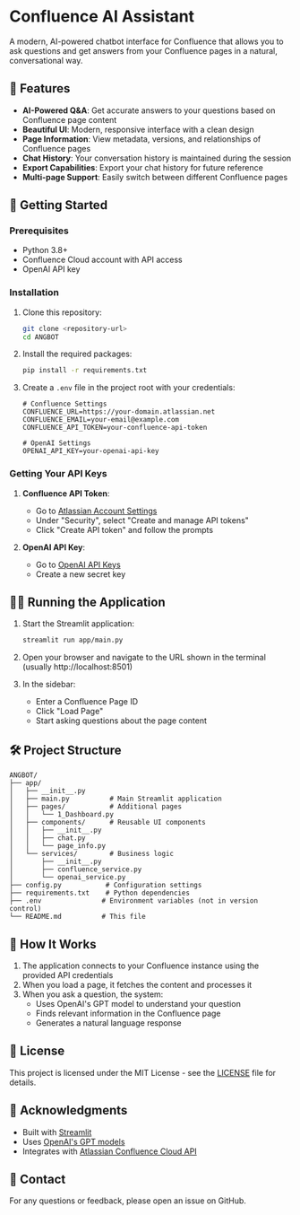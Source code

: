 # Confluence AI Assistant

A modern, AI-powered chatbot interface for Confluence that allows you to ask questions and get answers from your Confluence pages in a natural, conversational way.

## 🌟 Features

- **AI-Powered Q&A**: Get accurate answers to your questions based on Confluence page content
- **Beautiful UI**: Modern, responsive interface with a clean design
- **Page Information**: View metadata, versions, and relationships of Confluence pages
- **Chat History**: Your conversation history is maintained during the session
- **Export Capabilities**: Export your chat history for future reference
- **Multi-page Support**: Easily switch between different Confluence pages

## 🚀 Getting Started

### Prerequisites

- Python 3.8+
- Confluence Cloud account with API access
- OpenAI API key

### Installation

1. Clone this repository:
   ```bash
   git clone <repository-url>
   cd ANGBOT
   ```

2. Install the required packages:
   ```bash
   pip install -r requirements.txt
   ```

3. Create a `.env` file in the project root with your credentials:
   ```
   # Confluence Settings
   CONFLUENCE_URL=https://your-domain.atlassian.net
   CONFLUENCE_EMAIL=your-email@example.com
   CONFLUENCE_API_TOKEN=your-confluence-api-token
   
   # OpenAI Settings
   OPENAI_API_KEY=your-openai-api-key
   ```

### Getting Your API Keys

1. **Confluence API Token**:
   - Go to [Atlassian Account Settings](https://id.atlassian.com/manage-profile/security)
   - Under "Security", select "Create and manage API tokens"
   - Click "Create API token" and follow the prompts

2. **OpenAI API Key**:
   - Go to [OpenAI API Keys](https://platform.openai.com/api-keys)
   - Create a new secret key

## 🏃‍♂️ Running the Application

1. Start the Streamlit application:
   ```bash
   streamlit run app/main.py
   ```

2. Open your browser and navigate to the URL shown in the terminal (usually http://localhost:8501)

3. In the sidebar:
   - Enter a Confluence Page ID
   - Click "Load Page"
   - Start asking questions about the page content

## 🛠️ Project Structure

```
ANGBOT/
├── app/
│   ├── __init__.py
│   ├── main.py          # Main Streamlit application
│   ├── pages/           # Additional pages
│   │   └── 1_Dashboard.py
│   ├── components/      # Reusable UI components
│   │   ├── __init__.py
│   │   ├── chat.py
│   │   └── page_info.py
│   └── services/        # Business logic
│       ├── __init__.py
│       ├── confluence_service.py
│       └── openai_service.py
├── config.py           # Configuration settings
├── requirements.txt    # Python dependencies
├── .env               # Environment variables (not in version control)
└── README.md          # This file
```

## 🤖 How It Works

1. The application connects to your Confluence instance using the provided API credentials
2. When you load a page, it fetches the content and processes it
3. When you ask a question, the system:
   - Uses OpenAI's GPT model to understand your question
   - Finds relevant information in the Confluence page
   - Generates a natural language response

## 📝 License

This project is licensed under the MIT License - see the [LICENSE](LICENSE) file for details.

## 🙏 Acknowledgments

- Built with [Streamlit](https://streamlit.io/)
- Uses [OpenAI's GPT models](https://openai.com/)
- Integrates with [Atlassian Confluence Cloud API](https://developer.atlassian.com/cloud/confluence/rest/intro/)

## 📧 Contact

For any questions or feedback, please open an issue on GitHub.
